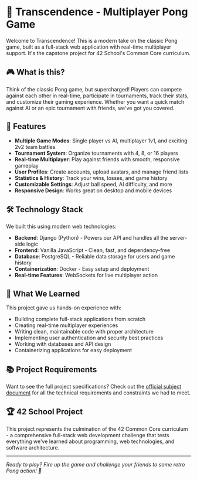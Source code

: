 # 🏓 Transcendence - Multiplayer Pong Game

Welcome to Transcendence! This is a modern take on the classic Pong game, built as a full-stack web application with real-time multiplayer support. It's the capstone project for 42 School's Common Core curriculum.

## 🎮 What is this?

Think of the classic Pong game, but supercharged! Players can compete against each other in real-time, participate in tournaments, track their stats, and customize their gaming experience. Whether you want a quick match against AI or an epic tournament with friends, we've got you covered.

## 🚀 Features

- **Multiple Game Modes**: Single player vs AI, multiplayer 1v1, and exciting 2v2 team battles
- **Tournament System**: Organize tournaments with 4, 8, or 16 players
- **Real-time Multiplayer**: Play against friends with smooth, responsive gameplay
- **User Profiles**: Create accounts, upload avatars, and manage friend lists
- **Statistics & History**: Track your wins, losses, and game history
- **Customizable Settings**: Adjust ball speed, AI difficulty, and more
- **Responsive Design**: Works great on desktop and mobile devices

## 🛠️ Technology Stack

We built this using modern web technologies:

- **Backend**: Django (Python) - Powers our API and handles all the server-side logic
- **Frontend**: Vanilla JavaScript - Clean, fast, and dependency-free
- **Database**: PostgreSQL - Reliable data storage for users and game history
- **Containerization**: Docker - Easy setup and deployment
- **Real-time Features**: WebSockets for live multiplayer action

## 🎯 What We Learned

This project gave us hands-on experience with:
- Building complete full-stack applications from scratch
- Creating real-time multiplayer experiences
- Writing clean, maintainable code with proper architecture
- Implementing user authentication and security best practices
- Working with databases and API design
- Containerizing applications for easy deployment

## 📚 Project Requirements

Want to see the full project specifications? Check out the [official subject document](./en.subject.pdf) for all the technical requirements and constraints we had to meet.

## 🏆 42 School Project

This project represents the culmination of the 42 Common Core curriculum - a comprehensive full-stack web development challenge that tests everything we've learned about programming, web technologies, and software architecture.

---

*Ready to play? Fire up the game and challenge your friends to some retro Pong action! 🚀*
